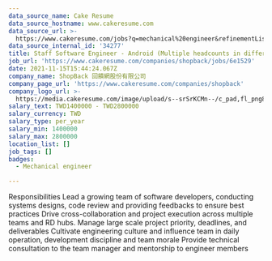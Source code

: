```yaml
---
data_source_name: Cake Resume
data_source_hostname: www.cakeresume.com
data_source_url: >-
  https://www.cakeresume.com/jobs?q=mechanical%20engineer&refinementList%5Blang_name%5D%5B0%5D=English&refinementList%5Bsalary_type%5D=per_year&range%5Bsalary_range%5D%5Bmin%5D=1000000&page=3
data_source_internal_id: '34277'
title: Staff Software Engineer - Android (Multiple headcounts in different teams)
job_url: 'https://www.cakeresume.com/companies/shopback/jobs/6e1529'
date: 2021-11-15T15:44:24.067Z
company_name: ShopBack 回饋網股份有限公司
company_page_url: 'https://www.cakeresume.com/companies/shopback'
company_logo_url: >-
  https://media.cakeresume.com/image/upload/s--srSrKCMn--/c_pad,fl_png8,h_200,w_200/v1526020549/vhipuceyhp4pm5kqc6dg.png
salary_text: TWD1400000 - TWD2800000
salary_currency: TWD
salary_type: per_year
salary_min: 1400000
salary_max: 2800000
location_list: []
job_tags: []
badges:
  - Mechanical engineer

---
```


Responsibilities Lead a growing team of software developers, conducting systems designs, code review and providing feedbacks to ensure best practices Drive cross-collaboration and project execution across multiple teams and RD hubs. Manage large scale project priority, deadlines, and deliverables Cultivate engineering culture and influence team in daily operation, development discipline and team morale Provide technical consultation to the team manager and mentorship to engineer members
